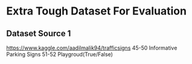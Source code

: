 # Extra Tough Dataset For Evaluation
## Dataset Source 1 
https://www.kaggle.com/aadilmalik94/trafficsigns
45-50 Informative Parking Signs
51-52 Playgroud(True/False)
